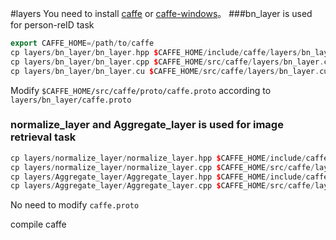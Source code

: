 #layers
You need to install [caffe](https://github.com/BVLC/caffe) or [caffe-windows](https://github.com/microsoft/caffe)。
###bn_layer is used for person-reID task<br>

```cpp
export CAFFE_HOME=/path/to/caffe
cp layers/bn_layer/bn_layer.hpp $CAFFE_HOME/include/caffe/layers/bn_layer.hpp
cp layers/bn_layer/bn_layer.cpp $CAFFE_HOME/src/caffe/layers/bn_layer.cpp
cp layers/bn_layer/bn_layer.cu $CAFFE_HOME/src/caffe/layers/bn_layer.cu
```
Modify `$CAFFE_HOME/src/caffe/proto/caffe.proto` according to `layers/bn_layer/caffe.proto`
### normalize_layer and Aggregate_layer is used for image retrieval task
```cpp
cp layers/normalize_layer/normalize_layer.hpp $CAFFE_HOME/include/caffe/layers/normalize_layer.hpp
cp layers/normalize_layer/normalize_layer.cpp $CAFFE_HOME/src/caffe/layers/normalize_layer.cpp
cp layers/Aggregate_layer/Aggregate_layer.hpp $CAFFE_HOME/include/caffe/layers/Aggregate_layer.hpp
cp layers/Aggregate_layer/Aggregate_layer.cpp $CAFFE_HOME/src/caffe/layers/Aggregate_layer.cpp
```
No need to modify `caffe.proto`<br>

compile caffe
